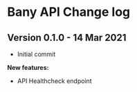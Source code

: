 # Bany API Change log

## Version 0.1.0 - 14 Mar 2021

- Initial commit

**New features:**

- API Healthcheck endpoint

